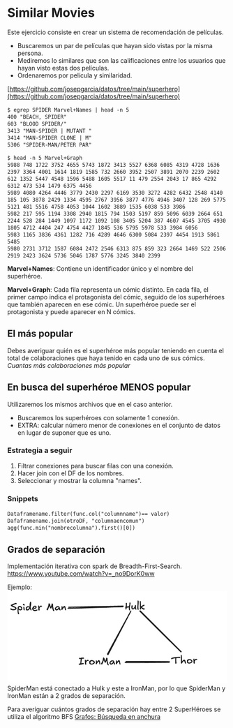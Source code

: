 # Similar Movies

Este ejercicio consiste en crear un sistema de recomendación de películas.
- Buscaremos un par de películas que hayan sido vistas por la misma persona.
- Mediremos lo similares que son las calificaciones entre los usuarios que hayan visto estas dos películas.
- Ordenaremos por película y similaridad.

[https://github.com/josepgarcia/datos/tree/main/superhero](https://github.com/josepgarcia/datos/tree/main/superhero)

```
$ egrep SPIDER Marvel+Names | head -n 5
400 "BEACH, SPIDER"
603 "BLOOD SPIDER/"
3413 "MAN-SPIDER | MUTANT "
3414 "MAN-SPIDER CLONE | M"
5306 "SPIDER-MAN/PETER PAR"
```

```
$ head -n 5 Marvel+Graph
5988 748 1722 3752 4655 5743 1872 3413 5527 6368 6085 4319 4728 1636 2397 3364 4001 1614 1819 1585 732 2660 3952 2507 3891 2070 2239 2602 612 1352 5447 4548 1596 5488 1605 5517 11 479 2554 2043 17 865 4292 6312 473 534 1479 6375 4456
5989 4080 4264 4446 3779 2430 2297 6169 3530 3272 4282 6432 2548 4140 185 105 3878 2429 1334 4595 2767 3956 3877 4776 4946 3407 128 269 5775 5121 481 5516 4758 4053 1044 1602 3889 1535 6038 533 3986
5982 217 595 1194 3308 2940 1815 794 1503 5197 859 5096 6039 2664 651 2244 528 284 1449 1097 1172 1092 108 3405 5204 387 4607 4545 3705 4930 1805 4712 4404 247 4754 4427 1845 536 5795 5978 533 3984 6056
5983 1165 3836 4361 1282 716 4289 4646 6300 5084 2397 4454 1913 5861 5485
5980 2731 3712 1587 6084 2472 2546 6313 875 859 323 2664 1469 522 2506 2919 2423 3624 5736 5046 1787 5776 3245 3840 2399
```

**Marvel+Names**: Contiene un identificador único y el nombre del superhéroe.

**Marvel+Graph**: 
Cada fila representa un cómic distinto.
En cada fila, el primer campo indica el protagonista del cómic, seguido de los superhéroes que también aparecen en ese cómic.
Un superhéroe puede ser el protagonista y puede aparecer en N cómics.

## El más popular
Debes averiguar quién es el superhéroe más popular teniendo en cuenta el total de colaboraciones que haya tenido en cada uno de sus cómics.
*Cuantas más colaboraciones más popular*
## En busca del superhéroe MENOS popular
Utilizaremos los mismos archivos que en el caso anterior.
- Buscaremos los superhéroes con solamente 1 conexión.
- EXTRA: calcular número menor de conexiones en el conjunto de datos en lugar de suponer que es uno.
### Estrategia a seguir
1. Filtrar conexiones para buscar filas con una conexión.
2. Hacer join con el DF de los nombres.
3. Seleccionar y mostrar la columna "names".
### Snippets
```
Dataframename.filter(func.col("columnname")== valor)
Dafaframename.join(otroDF, "columnaencomun")
agg(func.min("nombrecolumna").first()[0])
```

## Grados de separación

Implementación iterativa con spark de Breadth-First-Search.
https://www.youtube.com/watch?v=_no9DorK0ww

Ejemplo:
![](<./images/Pasted image 20250314125600.png>)
SpiderMan está conectado a Hulk y este a IronMan, por lo que SpiderMan y IronMan están a 2 grados de separación.

Para averiguar cuántos grados de separación hay entre 2 SuperHéroes se utiliza el algoritmo BFS [Grafos: Búsqueda en anchura](https://es.wikipedia.org/wiki/B%C3%BAsqueda_en_anchura)

